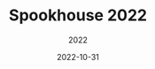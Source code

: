 ---
title: Spookhouse 2022
date: 2022-10-31
subtitle: 2022
link: https://github.com/msmcs-robotics/spookhouse
image: https://i.pinimg.com/originals/4a/67/42/4a6742351c88207eb31f654a5f518fdf.png
---